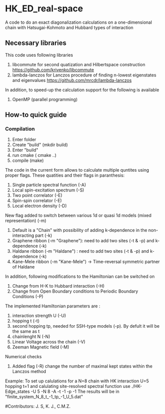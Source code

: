 # HK_ED_real-space
A code to do an exact diagonalization calculations on a one-dimensional chain with Hatsugai-Kohmoto and Hubbard types of interaction
## Necessary libraries
This code uses following libraries 
1. libcommute for second quatization and Hilbertspace construction
     https://github.com/krivenko/libcommute
2. lambda-lanczos for Lanczos procedure of finding n-lowest eigenstates and eigenvalues
    https://github.com/mrcdr/lambda-lanczos

In addition, to speed-up the calculation support for the following is available
1. OpenMP (parallel programming) 

## How-to quick guide
### Compilation
1. Enter folder
2. Create "build" (mkdir build)
3. Enter "build"
4. run cmake ( cmake ..)
5. compile (make)


The code in the current form allows to calculate multiple quntites using proper flags. These quatities and their flags in paranthesis:
1. Single particle spectral function (-A)
2. Local spin-excitation spectrum (-S)
3. Two point correlator (-E)
4. Spin-spin correlator (-E)
5. Local electron density (-D)

New flag added to switch between various 1d or quasi 1d models (mixed representation) (-m)
1. Default is a "Chain" with possibility of adding k-dependence in the non-interacting part (-k)
2. Graphene ribbon (-m "Graphene"): need to add two sites (-t & -p) and k-dependence (-k)
3. Haldane ribbon (-m "Haldane") : need to add two sites (-t & -p) and k-dependence (-k)
4. Kane-Mele ribbon (-m "Kane-Mele") -> Time-reversal symmetric partner of Haldane

In addition, following modifications to the Hamiltonian can be switched on
1. Change from H-K to Hubbard interaction (-H)
2. Change from Open Boundary conditions to Periodic Boundary Conditions (-P)

The implemented Hamiltonian parameters are :
1. interaction strength U (-U)
2. hopping t (-t)
3. second hopping tp, needed for SSH-type models (-p). By defult it will be the same as t
4. chainlenght N (-N)
5. Linear Voltage across the chain (-V)
6. Zeeman Magnetic field (-M) 

Numerical checks
1. Added flag (-R) change the number of maximal kept states within the Lanczos method




Example:
To set up calulations for a N=8 chain with HK interaction U=5 hopping t=1 and calulating site-resolved spectral function use
./HK-Edge_states -U 5 -N 8 -A -t -1 -p -1
The results will be in "finite_system_N_8_t_-1_tp_-1_U_5.dat"


#Contributors:
J. S, K. J., C.M.Z.